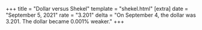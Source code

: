 +++
title = "Dollar versus Shekel"
template = "shekel.html"
[extra]
date = "September  5, 2021"
rate = "3.201"
delta = "On September  4, the dollar was 3.201. The dollar became 0.001% weaker."
+++
